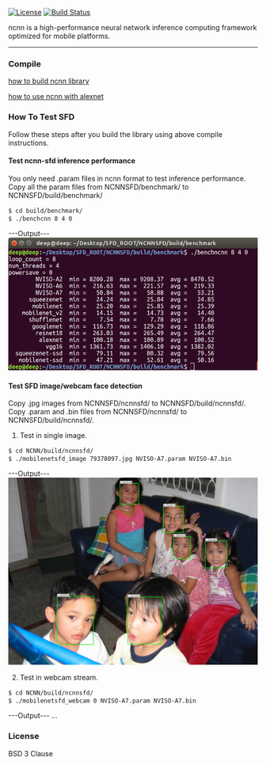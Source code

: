 [![License](https://img.shields.io/badge/license-BSD--3--Clause-blue.svg)](https://raw.githubusercontent.com/Tencent/ncnn/master/LICENSE.txt) 
[![Build Status](https://travis-ci.org/Tencent/ncnn.svg?branch=master)](https://travis-ci.org/Tencent/ncnn)

ncnn is a high-performance neural network inference computing framework optimized for mobile platforms.

---

### Compile
[how to build ncnn library](https://github.com/Tencent/ncnn/wiki/how-to-build)

[how to use ncnn with alexnet](https://github.com/Tencent/ncnn/wiki/how-to-use-ncnn-with-alexnet)

### How To Test SFD 

Follow these steps after you build the library using above compile instructions.

#### Test ncnn-sfd inference performance

You only need .param files in ncnn format to test inference performance. 
Copy all the param files from NCNNSFD/benchmark/ to NCNNSFD/build/benchmark/
```
$ cd build/benchmark/
$ ./benchcnn 8 4 0
```
---Output---
![](ncnnsfd/nviso_benchncnn_example.png)

#### Test SFD image/webcam face detection

Copy .jpg images from NCNNSFD/ncnnsfd/ to NCNNSFD/build/ncnnsfd/.
Copy .param and .bin files from NCNNSFD/ncnnsfd/ to NCNNSFD/build/ncnnsfd/.

1. Test in single image. 
```
$ cd NCNN/build/ncnnsfd/
$ ./mobilenetsfd_image 79378097.jpg NVISO-A7.param NVISO-A7.bin
```
---Output---
![](ncnnsfd/nviso_imagetest_example.jpg)

2. Test in webcam stream.
```
$ cd NCNN/build/ncnnsfd/
$ ./mobilenetsfd_webcam 0 NVISO-A7.param NVISO-A7.bin
```
---Output---
...

### License

BSD 3 Clause

